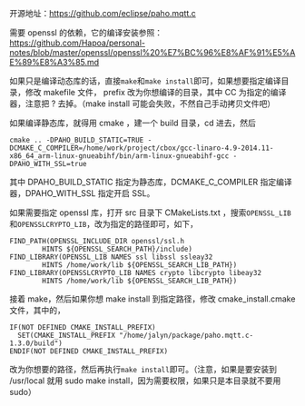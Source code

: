 开源地址：https://github.com/eclipse/paho.mqtt.c

需要 openssl 的依赖，它的编译安装参照：https://github.com/Hapoa/personal-notes/blob/master/openssl/openssl%20%E7%BC%96%E8%AF%91%E5%AE%89%E8%A3%85.md

如果只是编译动态库的话，直接`make`和`make install`即可，如果想要指定编译目录，修改 makefile 文件， prefix 改为你想编译的目录，其中 CC 为指定的编译器，注意把 ? 去掉。（make install 可能会失败，不然自己手动拷贝文件吧）

如果编译静态库，就得用 cmake ，建一个 build 目录，cd 进去，然后 

```
cmake .. -DPAHO_BUILD_STATIC=TRUE -DCMAKE_C_COMPILER=/home/work/project/cbox/gcc-linaro-4.9-2014.11-x86_64_arm-linux-gnueabihf/bin/arm-linux-gnueabihf-gcc -DPAHO_WITH_SSL=true
```

其中 DPAHO_BUILD_STATIC 指定为静态库，DCMAKE_C_COMPILER 指定编译器，DPAHO_WITH_SSL 指定开启 SSL。

如果需要指定 openssl 库，打开 src 目录下 CMakeLists.txt ，搜索`OPENSSL_LIB`和`OPENSSLCRYPTO_LIB`，改为指定的路径即可，如下，

```
FIND_PATH(OPENSSL_INCLUDE_DIR openssl/ssl.h
        HINTS ${OPENSSL_SEARCH_PATH}/include)
FIND_LIBRARY(OPENSSL_LIB NAMES ssl libssl ssleay32
        HINTS /home/work/lib ${OPENSSL_SEARCH_LIB_PATH})
FIND_LIBRARY(OPENSSLCRYPTO_LIB NAMES crypto libcrypto libeay32
      	HINTS /home/work/lib ${OPENSSL_SEARCH_LIB_PATH})
```

接着 make，然后如果你想 make install 到指定路径，修改 cmake_install.cmake 文件，其中的，

```
IF(NOT DEFINED CMAKE_INSTALL_PREFIX)
  SET(CMAKE_INSTALL_PREFIX "/home/jalyn/package/paho.mqtt.c-1.3.0/build")
ENDIF(NOT DEFINED CMAKE_INSTALL_PREFIX)
```

改为你想要的路径，然后再执行`make install`即可。（注意，如果是要安装到 /usr/local 就用 sudo make install，因为需要权限，如果只是本目录就不要用 sudo）
